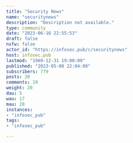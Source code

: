 ```yaml
---
title: "Security News" 
name: "securitynews"
description: "Description not available."
type: community
date: "2023-06-16 22:55:53"
draft: false
nsfw: false
actor_id: "https://infosec.pub/c/securitynews"
host: infosec.pub
lastmod: "1969-12-31 19:00:00"
published: "2023-05-08 22:04:08"
subscribers: 779
posts: 20
comments: 19
weight: 20
dau: 5
wau: 17
mau: 20
instances:
- "infosec_pub"
tags: 
- "infosec_pub"

---
```

